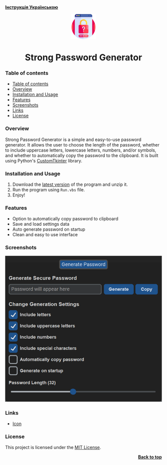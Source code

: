 [**Інструкція Українською**](./docs/README_UA.md)

<a name="readme-top"></a>

<div align="center">
  <a href="https://github.com/seesmof/">
    <img src="./public/logo.png" alt="Logo" height="80">
  </a>

<h1 align="center">Strong Password Generator</h1>
</div>

### Table of contents

- [Table of contents](#table-of-contents)
- [Overview](#overview)
- [Installation and Usage](#installation-and-usage)
- [Features](#features)
- [Screenshots](#screenshots)
- [Links](#links)
- [License](#license)

### Overview

Strong Password Generator is a simple and easy-to-use password generator. It allows the user to choose the length of the password, whether to include uppercase letters, lowercase letters, numbers, and/or symbols, and whether to automatically copy the password to the clipboard. It is built using Python's [CustomTkinter](https://github.com/TomSchimansky/CustomTkinter) library.

### Installation and Usage

1. Download the [latest version](https://github.com/seesmof/strong-password-generator/archive/refs/tags/v1.0.0.zip) of the program and unzip it.
2. Run the program using `Run.vbs` file.
3. Enjoy!

### Features

- Option to automatically copy password to clipboard
- Save and load settings data
- Auto generate password on startup
- Clean and easy to use interface

### Screenshots

![screenshot](./public/program-screenshot.png)

### Links

- [Icon](https://www.flaticon.com/)

### License

This project is licensed under the [MIT License](./LICENSE).

<p align="right"><a href="#readme-top"><strong>Back to top</strong></a></p>
